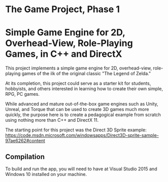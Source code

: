 # The Game Project, Phase 1
# Simple Game Engine for 2D, Overhead-View, Role-Playing Games, in C++ and DirectX
This project implements a simple game engine for 2D, overhead-view, role-playing games of the ilk of the original classic "The Legend of Zelda."

At its completion, this project could serve as a starter kit for students, hobbyists, and others interested in learning how to create their own simple, RPG, PC games.  

While advanced and mature out-of-the-box game engines such as Unity, Unreal, and Torque that can be used to create 3D games much more quickly, the purpose here is to create a pedagogical example from scratch using nothing more than C++ and DirectX 11.

The starting point for this project was the Direct 3D Sprite example: https://code.msdn.microsoft.com/windowsapps/Direct3D-sprite-sample-97ae6262#content


Compilation
-------------------------
To build and run the app, you will need to have at Visual Studio 2015 and Windows 10 installed on your machine.

